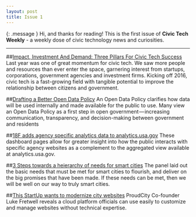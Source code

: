```yaml
---
layout: post
title: Issue 1
---
```

{: .message }
Hi, and thanks for reading! This is the first issue of **Civic Tech Weekly** - a weekly dose of civic technology news and curiosities.

---

##[Impact, Investment And Demand: Three Pillars For Civic Tech Success](http://techcrunch.com/2016/02/07/impact-investment-and-demand-three-pillars-for-civic-tech-success/)
 Last year was one of great momentum for civic tech. We saw more people and resources than ever enter the space, garnering interest from startups, corporations, government agencies and investment firms. Kicking off 2016, civic tech is a fast-growing field with tangible potential to improve the relationship between citizens and government.

##[Drafting a Better Open Data Policy](https://medium.com/@aschrock/drafting-a-better-open-data-policy-191385f79e46#.lkyq84spl)
 An Open Data Policy clarifies how data will be used internally and made available for the public to use. Many view an Open Data Policy as a first step in open government — increasing communication, transparency, and decision-making between government and residents

##[18F adds agency specific analytics data to analytics.usa.gov](https://18f.gsa.gov/2016/02/18/analytics.usa.gov-agency-specific-dashboards/)
These dashboard pages allow for greater insight into how the public interacts with specific agency websites as a complement to the aggregated view available at analytics.usa.gov. 

##[3 Steps towards a heierarchy of needs for smart cities](http://www.computerweekly.com/feature/Three-steps-towards-a-hierarchy-of-needs-for-smart-cities)
The panel laid out the basic needs that must be met for smart cities to flourish, and deliver on the big promises that have been made. If these needs can be met, then we will be well on our way to truly smart cities.


##[This StartUp wants to modernize city websites](http://www.govtech.com/Startup-Looks-to-Modernize-City-Websites.html) 
ProudCity Co-founder Luke Fretwell reveals a cloud platform officials can use easily to customize and manage websites without technical expertise.


